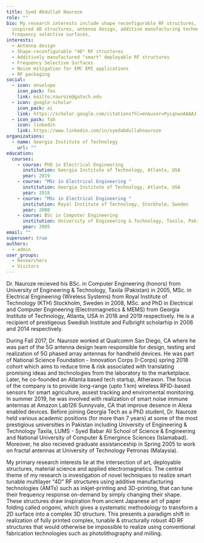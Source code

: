 ```yaml
---
title: Syed Abdullah Nauroze
role: ""
bio: My research interests include shape reconfigurable RF structures, origami
  inspired 4D structures, antenna design, additive manufacturing technologies &
  frequency selective surfaces.
interests:
  - Antenna design
  - Shape-reconfigurable "4D" RF structures
  - Additively manufactured "smart" deployable RF structures
  - Frequency Selective Surfaces
  - Noise mitigation for EMC EMI applications
  - RF packaging
social:
  - icon: envelope
    icon_pack: fas
    link: mailto:nauroze@gatech.edu
  - icon: google-scholar
    icon_pack: ai
    link: https://scholar.google.com/citations?hl=en&user=PyiqnwoAAAAJ
  - icon_pack: fab
    icon: linkedin
    link: https://www.linkedin.com/in/syedabdullahnauroze
organizations:
  - name: Georgia Institute of Technology
    url: ""
education:
  courses:
    - course: PhD in Electrical Engineering
      institution: Georgia Institute of Technology, Atlanta, USA
      year: 2019
    - course: "MSc in Electrical Engineering "
      institution: Georgia Institute of Technology, Atlanta, USA
      year: 2018
    - course: "MSc in Electrical Engineering "
      institution: Royal Institute of Technology, Stockholm, Sweden
      year: 2008
    - course: BSc in Computer Engineering
      institution: University of Engineering & Technology, Taxila, Pakistan
      year: 2005
email: ""
superuser: true
authors:
  - admin
user_groups:
  - Researchers
  - Visitors
---
```

Dr. Nauroze recieved his BSc. in Computer Engineering (honors) from University of Engineering & Technology, Taxila (Pakistan) in 2005, MSc. in Electrical Engineering (Wireless Systems) from Royal Institute of Technology (KTH) Stockholm, Sweden in 2008, MSc. and PhD in Electrical and Computer Engineering (Electromagnetics & MEMS) from Georgia Institute of Technology, Atlanta, USA in 2018 and 2019 respectively. He is a recipient of prestigeous Swedish Institute and Fulbright scholarhip in 2006 and 2014 respectively.

During Fall 2017, Dr. Nauroze worked at Qualcomm San Diego, CA where he was part of the 5G antenna design team responsible for design, testing and realization of 5G phased array antennas for handheld devices. He was part of National Science Foundation - Innovation Corps (I-Corps) spring 2018 cohort which aims to reduce time & risk associated with translating promising ideas and technologies from the laboratory to the marketplace. Later, he co-founded an Atlanta based tech startup, Atheraxon. The focus of the company is to provide long-range (upto 1 km) wireless RFID-based sensors for smart agriculture, assest tracking and enviromental monitoring. In summer 2019, he was involved with realization of smart noise immune antennas at Amazon Lab126 Sunnyvale, CA that improve desence in Alexa enabled devices. Before joining Georgia Tech as a PhD student, Dr. Nauroze held various academic positions (for more than 7 years) at some of the most prestigious universities in Pakistan including University of Engineering & Technology Taxila, LUMS - Syed Babar Ali School of Science & Engineering and National University of Computer & Emergince Sciences (Islamabad). Moreover, he also recieved graduate assistanceship in Spring 2005 to work on fractal antennas at University of Technology Petronas (Malaysia).

My primary research interests lie at the intersection of art, deployable structures, material science and applied electromagnetics. The central theme of my research is investigation of novel techniques to realize smart tunable multilayer “4D” RF structures using additive manufacturing technologies (AMTs) such as inkjet-printing and 3D-printing, that can tune their frequency response on-demand by simply changing their shape. These structures draw inspiration from ancient Japanese art of paper folding called *origami*, which gives a systematic methodology to transform a 2D surface into a complex 3D structure. This presents a paradigm shift in realization of fully printed complex, tunable & structurally robust 4D RF structures that would otherwise be impossible to realize using conventional fabrication technologies such as photolithography and milling.
